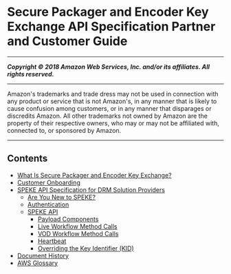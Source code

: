 # Secure Packager and Encoder Key Exchange API Specification Partner and Customer Guide

-----
*****Copyright &copy; 2018 Amazon Web Services, Inc. and/or its affiliates. All rights reserved.*****

-----
Amazon's trademarks and trade dress may not be used in 
     connection with any product or service that is not Amazon's, 
     in any manner that is likely to cause confusion among customers, 
     or in any manner that disparages or discredits Amazon. All other 
     trademarks not owned by Amazon are the property of their respective
     owners, who may or may not be affiliated with, connected to, or 
     sponsored by Amazon.

-----
## Contents
+ [What Is Secure Packager and Encoder Key Exchange?](what-is-speke.md)
+ [Customer Onboarding](customer-onboarding.md)
+ [SPEKE API Specification for DRM Solution Providers](speke-api-specification.md)
   + [Are You New to SPEKE?](are-you-new-to-speke.md)
   + [Authentication](authentication.md)
   + [SPEKE API](the-speke-api.md)
      + [Payload Components](payload-components.md)
      + [Live Workflow Method Calls](live-workflow-methods.md)
      + [VOD Workflow Method Calls](vod-workflow-methods.md)
      + [Heartbeat](heartbeat.md)
      + [Overriding the Key Identifier (KID)](kid-override.md)
+ [Document History](doc-history.md)
+ [AWS Glossary](glossary.md)